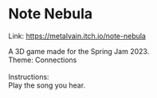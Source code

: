 # Note Nebula

Link: https://metalvain.itch.io/note-nebula <br>

A 3D game made for the Spring Jam 2023.<br>
Theme: Connections<br>
<br>
Instructions:<br>
Play the song you hear. 
